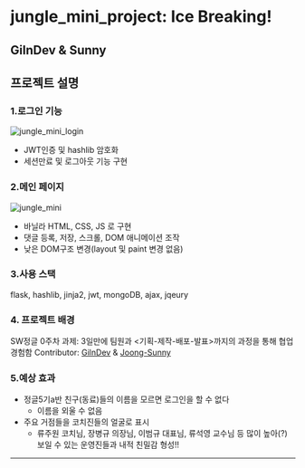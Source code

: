 # jungle_mini_project: Ice Breaking!

GilnDev &amp; Sunny
---
## 프로젝트 설명

### 1.로그인 기능
![jungle_mini_login](https://user-images.githubusercontent.com/63194662/191638442-4097c144-6d03-4976-884b-c15abc0206ce.gif)

- JWT인증 및 hashlib 암호화
- 세션만료 및 로그아웃 기능 구현

### 2.메인 페이지
![jungle_mini](https://user-images.githubusercontent.com/63194662/191637959-ef49d906-7e65-4607-b04e-21e7022bfc30.gif)

- 바닐라 HTML, CSS, JS 로 구현
- 댓글 등록, 저장, 스크롤, DOM 애니메이션 조작
- 낮은 DOM구조 변경(layout 및 paint 변경 없음)

### 3.사용 스택
flask, hashlib, jinja2, jwt, mongoDB, ajax, jqeury

### 4. 프로젝트 배경
SW정글 0주차 과제: 3일만에 팀원과 <기획-제작-배포-발표>까지의 과정을 통해 협업 경험함
Contributor:
[GilnDev](https://github.com/GilnDev) & [Joong-Sunny](https://github.com/Joong-Sunny/)

### 5.예상 효과
- 정글5기a반 친구(동료)들의 이름을 모르면 로그인을 할 수 없다 
  + 이름을 외울 수 없음
- 주요 거점들을 코치진들의 얼굴로 표시
  + 류주원 코치님, 장병규 의장님, 이범규 대표님, 류석영 교수님 등 많이 높아(?) 보일 수 있는 운영진들과 내적 친밀감 형성!!

---

